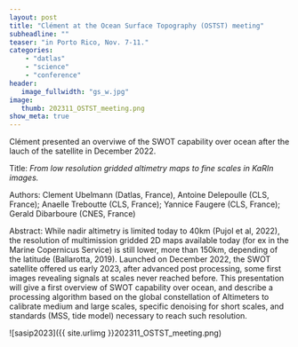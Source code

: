 ```yaml
---
layout: post
title: "Clément at the Ocean Surface Topography (OSTST) meeting"
subheadline: ""
teaser: "in Porto Rico, Nov. 7-11."
categories:
    - "datlas"
    - "science"
    - "conference"
header:
   image_fullwidth: "gs_w.jpg"
image:
   thumb: 202311_OSTST_meeting.png
show_meta: true
---
```


Clément presented  an overviwe of the SWOT capability over ocean after the lauch of the satellite in December 2022.

Title: _From low resolution gridded altimetry maps to fine scales in KaRIn images._

Authors:  Clement Ubelmann (Datlas, France), Antoine Delepoulle (CLS, France); Anaelle Treboutte (CLS, France); Yannice Faugere (CLS, France); Gerald Dibarboure (CNES, France)

Abstract:
While nadir altimetry is limited today to 40km (Pujol et al, 2022), the resolution of multimission gridded 2D maps available today (for ex in the Marine Copernicus Service) is still lower, more than 150km, depending of the latitude (Ballarotta, 2019). Launched on December 2022, the SWOT satellite offered us early 2023, after advanced post processing, some first images revealing signals at scales never reached before. This presentation will give a first overview of SWOT capability over ocean, and describe a processing algorithm based on the global constellation of Altimeters to calibrate medium and large scales, specific denoising for short scales, and standards (MSS, tide model) necessary to reach such resolution. 

![sasip2023]({{ site.urlimg }}202311_OSTST_meeting.png)

